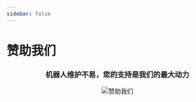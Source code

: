 ```yaml
---
sidebar: false
---
```

# 赞助我们

<div align="center">

### 机器人维护不易，您的支持是我们的最大动力

![赞助我们](/wx.jpg)

</div>